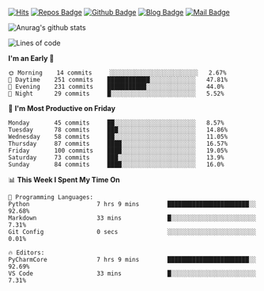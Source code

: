 

[![Hits](https://hits.seeyoufarm.com/api/count/incr/badge.svg?url=https%3A%2F%2Fgithub.com/sangm1n)](https://hits.seeyoufarm.com) 
[![Repos Badge](https://badges.pufler.dev/repos/sangm1n)](https://badges.pufler.dev)
[![Github Badge](http://img.shields.io/badge/-github-black?style=flat-square&logo=github&logoColor=white&link=https:https://github.com/sangm1n/)](https://github.com/sangm1n/)
[![Blog Badge](http://img.shields.io/badge/-devlog-00C7B7?style=flat-square&logo=Netlify&logoColor=white&link=https:https://sangminlog.netlify.app/)](https://sangminlog.netlify.app/)
[![Mail Badge](http://img.shields.io/badge/-mail-D14836?style=flat-square&logo=Gmail&logoColor=white&link=mailto:dltkd96als@naver.com)](mailto:dltkd96als@naver.com/)

![Anurag's github stats](https://github-readme-stats.vercel.app/api?username=sangm1n&show_icons=true&theme=highcontrast)

 
<!--START_SECTION:waka-->
![Lines of code](https://img.shields.io/badge/From%20Hello%20World%20I%27ve%20Written-2.3%20million%20lines%20of%20code-blue)

**I'm an Early 🐤** 

```text
🌞 Morning    14 commits     ░░░░░░░░░░░░░░░░░░░░░░░░░   2.67% 
🌆 Daytime    251 commits    ████████████░░░░░░░░░░░░░   47.81% 
🌃 Evening    231 commits    ███████████░░░░░░░░░░░░░░   44.0% 
🌙 Night      29 commits     █░░░░░░░░░░░░░░░░░░░░░░░░   5.52%

```
📅 **I'm Most Productive on Friday** 

```text
Monday       45 commits     ██░░░░░░░░░░░░░░░░░░░░░░░   8.57% 
Tuesday      78 commits     ███░░░░░░░░░░░░░░░░░░░░░░   14.86% 
Wednesday    58 commits     ██░░░░░░░░░░░░░░░░░░░░░░░   11.05% 
Thursday     87 commits     ████░░░░░░░░░░░░░░░░░░░░░   16.57% 
Friday       100 commits    ████░░░░░░░░░░░░░░░░░░░░░   19.05% 
Saturday     73 commits     ███░░░░░░░░░░░░░░░░░░░░░░   13.9% 
Sunday       84 commits     ████░░░░░░░░░░░░░░░░░░░░░   16.0%

```


📊 **This Week I Spent My Time On** 

```text
💬 Programming Languages: 
Python                   7 hrs 9 mins        ███████████████████████░░   92.68% 
Markdown                 33 mins             █░░░░░░░░░░░░░░░░░░░░░░░░   7.31% 
Git Config               0 secs              ░░░░░░░░░░░░░░░░░░░░░░░░░   0.01%

🔥 Editors: 
PyCharmCore              7 hrs 9 mins        ███████████████████████░░   92.69% 
VS Code                  33 mins             █░░░░░░░░░░░░░░░░░░░░░░░░   7.31%

```


<!--END_SECTION:waka-->


<!--
**sangm1n/sangm1n** is a ✨ _special_ ✨ repository because its `README.md` (this file) appears on your GitHub profile.

Here are some ideas to get you started:

- 🔭 I’m currently working on ...
- 🌱 I’m currently learning ...
- 👯 I’m looking to collaborate on ...
- 🤔 I’m looking for help with ...
- 💬 Ask me about ...
- 📫 How to reach me: ...
- 😄 Pronouns: ...
- ⚡ Fun fact: ...

https://shields.io/
-->


